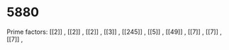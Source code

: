 # 5880

Prime factors: [[2]] , [[2]] , [[2]] , [[3]] , [[245]] , [[5]] , [[49]] , [[7]] , [[7]] , [[7]] , 